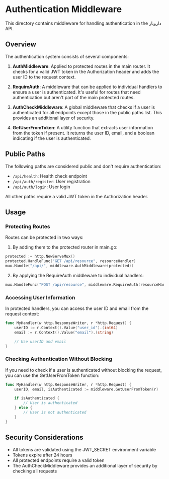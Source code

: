 # Authentication Middleware

This directory contains middleware for handling authentication in the دارویار API.

## Overview

The authentication system consists of several components:

1. **AuthMiddleware**: Applied to protected routes in the main router. It checks for a valid JWT token in the Authorization header and adds the user ID to the request context.

2. **RequireAuth**: A middleware that can be applied to individual handlers to ensure a user is authenticated. It's useful for routes that need authentication but aren't part of the main protected routes.

3. **AuthCheckMiddleware**: A global middleware that checks if a user is authenticated for all endpoints except those in the public paths list. This provides an additional layer of security.

4. **GetUserFromToken**: A utility function that extracts user information from the token if present. It returns the user ID, email, and a boolean indicating if the user is authenticated.

## Public Paths

The following paths are considered public and don't require authentication:

- `/api/health`: Health check endpoint
- `/api/auth/register`: User registration
- `/api/auth/login`: User login

All other paths require a valid JWT token in the Authorization header.

## Usage

### Protecting Routes

Routes can be protected in two ways:

1. By adding them to the protected router in main.go:

```go
protected := http.NewServeMux()
protected.HandleFunc("GET /api/resource", resourceHandler)
mux.Handle("/api/", middleware.AuthMiddleware(protected))
```

2. By applying the RequireAuth middleware to individual handlers:

```go
mux.HandleFunc("POST /api/resource", middleware.RequireAuth(resourceHandler))
```

### Accessing User Information

In protected handlers, you can access the user ID and email from the request context:

```go
func MyHandler(w http.ResponseWriter, r *http.Request) {
    userID := r.Context().Value("user_id").(int64)
    email := r.Context().Value("email").(string)

    // Use userID and email
}
```

### Checking Authentication Without Blocking

If you need to check if a user is authenticated without blocking the request, you can use the GetUserFromToken function:

```go
func MyHandler(w http.ResponseWriter, r *http.Request) {
    userID, email, isAuthenticated := middleware.GetUserFromToken(r)

    if isAuthenticated {
        // User is authenticated
    } else {
        // User is not authenticated
    }
}
```

## Security Considerations

- All tokens are validated using the JWT_SECRET environment variable
- Tokens expire after 24 hours
- All protected endpoints require a valid token
- The AuthCheckMiddleware provides an additional layer of security by checking all requests
